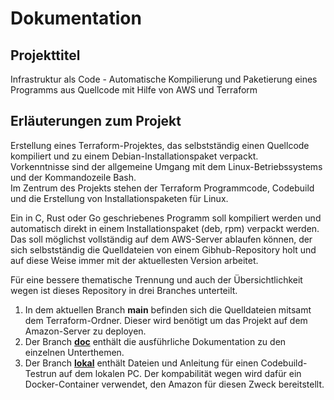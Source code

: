 # Dokumentation

## Projekttitel
Infrastruktur als Code - Automatische Kompilierung und Paketierung eines Programms aus Quellcode mit Hilfe von AWS und Terraform

## Erläuterungen zum  Projekt
Erstellung eines Terraform-Projektes, das selbstständig einen Quellcode kompiliert und zu einem Debian-Installationspaket verpackt.  
Vorkenntnisse sind der allgemeine Umgang mit dem Linux-Betriebssystems und der Kommandozeile Bash.  
Im Zentrum des Projekts stehen der Terraform Programmcode, Codebuild und die Erstellung von Installationspaketen für Linux.

Ein in C, Rust oder Go geschriebenes Programm soll kompiliert werden und automatisch direkt in einem Installationspaket (deb, rpm) verpackt werden.
Das soll möglichst vollständig auf dem AWS-Server ablaufen können, der sich selbstständig die Quelldateien von einem Gibhub-Repository holt und auf diese Weise immer mit der aktuellesten Version arbeitet.

Für eine bessere thematische Trennung und auch der Übersichtlichkeit wegen ist dieses Repository in drei Branches unterteilt.

1. In dem aktuellen Branch **main** befinden sich die Quelldateien mitsamt dem Terraform-Ordner. Dieser wird benötigt um das Projekt auf dem Amazon-Server zu deployen.
2. Der Branch **[doc](https://github.com/mbHAW/ProjektC/tree/doc)** enthält die ausführliche Dokumentation zu den einzelnen Unterthemen.
3. Der Branch **[lokal](https://github.com/mbHAW/ProjektC/tree/lokal)** enthält Dateien und Anleitung für einen Codebuild-Testrun auf dem lokalen PC. Der kompabilität wegen wird dafür ein Docker-Container verwendet, den Amazon für diesen Zweck bereitstellt.

